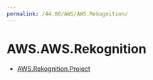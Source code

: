 ```yaml
---
permalink: /44.00/AWS/AWS.Rekognition/
---
```


# AWS.AWS.Rekognition



* [AWS.Rekognition.Project](AWS.Rekognition.Project.md)